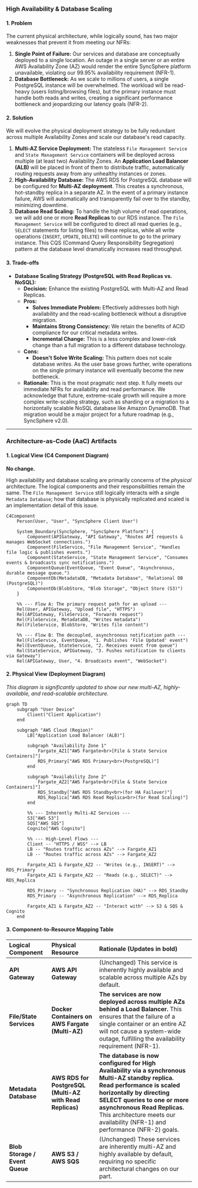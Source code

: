 ### **High Availability & Database Scaling**

#### **1. Problem**

The current physical architecture, while logically sound, has two major weaknesses that prevent it from meeting our NFRs:

1.  **Single Point of Failure:** Our services and database are conceptually deployed to a single location. An outage in a single server or an entire AWS Availability Zone (AZ) would render the entire SyncSphere platform unavailable, violating our 99.95% availability requirement (NFR-1).
2.  **Database Bottleneck:** As we scale to millions of users, a single PostgreSQL instance will be overwhelmed. The workload will be read-heavy (users listing/browsing files), but the primary instance must handle both reads and writes, creating a significant performance bottleneck and jeopardizing our latency goals (NFR-2).

#### **2. Solution**

We will evolve the physical deployment strategy to be fully redundant across multiple Availability Zones and scale our database's read capacity.

1.  **Multi-AZ Service Deployment:** The stateless `File Management Service` and `State Management Service` containers will be deployed across multiple (at least two) Availability Zones. An **Application Load Balancer (ALB)** will be placed in front of them to distribute traffic, automatically routing requests away from any unhealthy instances or zones.
2.  **High-Availability Database:** The AWS RDS for PostgreSQL database will be configured for **Multi-AZ deployment**. This creates a synchronous, hot-standby replica in a separate AZ. In the event of a primary instance failure, AWS will automatically and transparently fail over to the standby, minimizing downtime.
3.  **Database Read Scaling:** To handle the high volume of read operations, we will add one or more **Read Replicas** to our RDS instance. The `File Management Service` will be configured to direct all read queries (e.g., `SELECT` statements for listing files) to these replicas, while all write operations (`INSERT`, `UPDATE`, `DELETE`) will continue to go to the primary instance. This CQS (Command Query Responsibility Segregation) pattern at the database level dramatically increases read throughput.

#### **3. Trade-offs**

*   **Database Scaling Strategy (PostgreSQL with Read Replicas vs. NoSQL):**
    *   **Decision:** Enhance the existing PostgreSQL with Multi-AZ and Read Replicas.
    *   **Pros:**
        *   **Solves Immediate Problem:** Effectively addresses both high availability and the read-scaling bottleneck without a disruptive migration.
        *   **Maintains Strong Consistency:** We retain the benefits of ACID compliance for our critical metadata writes.
        *   **Incremental Change:** This is a less complex and lower-risk change than a full migration to a different database technology.
    *   **Cons:**
        *   **Doesn't Solve Write Scaling:** This pattern does not scale database *writes*. As the user base grows further, write operations on the single primary instance will eventually become the new bottleneck.
    *   **Rationale:** This is the most pragmatic next step. It fully meets our immediate NFRs for availability and read performance. We acknowledge that future, extreme-scale growth will require a more complex write-scaling strategy, such as sharding or a migration to a horizontally scalable NoSQL database like Amazon DynamoDB. That migration would be a major project for a future roadmap (e.g., SyncSphere v2.0).

---

### **Architecture-as-Code (AaC) Artifacts**

#### **1. Logical View (C4 Component Diagram)**

**No change.**

High availability and database scaling are primarily concerns of the *physical* architecture. The logical components and their responsibilities remain the same. The `File Management Service` still logically interacts with a single `Metadata Database`; how that database is physically replicated and scaled is an implementation detail of this issue.

```mermaid
C4Component
    Person(User, "User", "SyncSphere Client User")
    
    System_Boundary(SyncSphere, "SyncSphere Platform") {
        Component(APIGateway, "API Gateway", "Routes API requests & manages WebSocket connections.")
        Component(FileService, "File Management Service", "Handles file logic & publishes events.")
        Component(StateService, "State Management Service", "Consumes events & broadcasts sync notifications.")
        ComponentQueue(EventQueue, "Event Queue", "Asynchronous, durable message queue.")
        ComponentDb(MetadataDB, "Metadata Database", "Relational DB (PostgreSQL)")
        ComponentDb(BlobStore, "Blob Storage", "Object Store (S3)")
    }
    
    %% --- Flow A: The primary request path for an upload ---
    Rel(User, APIGateway, "Upload file", "HTTPS")
    Rel(APIGateway, FileService, "Forwards request")
    Rel(FileService, MetadataDB, "Writes metadata")
    Rel(FileService, BlobStore, "Writes file content")

    %% --- Flow B: The decoupled, asynchronous notification path ---
    Rel(FileService, EventQueue, "1. Publishes 'File Updated' event")
    Rel(EventQueue, StateService, "2. Receives event from queue")
    Rel(StateService, APIGateway, "3. Pushes notification to clients via Gateway")
    Rel(APIGateway, User, "4. Broadcasts event", "WebSocket")
```

#### **2. Physical View (Deployment Diagram)**
*This diagram is significantly updated to show our new multi-AZ, highly-available, and read-scalable architecture.*

```mermaid
graph TD
    subgraph "User Device"
        Client("Client Application")
    end

    subgraph "AWS Cloud (Region)"
        LB["Application Load Balancer (ALB)"]

        subgraph "Availability Zone 1"
            Fargate_AZ1["AWS Fargate<br>[File & State Service Containers]"]
            RDS_Primary["AWS RDS Primary<br>(PostgreSQL)"]
        end

        subgraph "Availability Zone 2"
            Fargate_AZ2["AWS Fargate<br>[File & State Service Containers]"]
            RDS_Standby["AWS RDS Standby<br>(for HA Failover)"]
            RDS_Replica["AWS RDS Read Replica<br>(for Read Scaling)"]
        end
        
        %% --- Inherently Multi-AZ Services ---
        S3["AWS S3"]
        SQS["AWS SQS"]
        Cognito["AWS Cognito"]
        
        %% --- High-Level Flows ---
        Client -- "HTTPS / WSS" --> LB
        LB -- "Routes traffic across AZs" --> Fargate_AZ1
        LB -- "Routes traffic across AZs" --> Fargate_AZ2

        Fargate_AZ1 & Fargate_AZ2 -- "Writes (e.g., INSERT)" --> RDS_Primary
        Fargate_AZ1 & Fargate_AZ2 -- "Reads (e.g., SELECT)" --> RDS_Replica

        RDS_Primary -- "Synchronous Replication (HA)" --> RDS_Standby
        RDS_Primary -- "Asynchronous Replication" --> RDS_Replica
        
        Fargate_AZ1 & Fargate_AZ2 -- "Interact with" --> S3 & SQS & Cognito
    end
```

#### **3. Component-to-Resource Mapping Table**

| Logical Component         | Physical Resource                        | Rationale (Updates in bold)                                                                                                                                                                                                                                                                           |
| :------------------------ | :--------------------------------------- | :------------------------------------------------------------------------------------------------------------------------------------------------------------------------------------------------------------------------------------------------------------------------------------------------------ |
| **API Gateway**           | **AWS API Gateway**                      | (Unchanged) This service is inherently highly available and scalable across multiple AZs by default.                                                                                                                                                                                                  |
| **File/State Services**   | **Docker Containers on AWS Fargate (Multi-AZ)** | **The services are now deployed across multiple AZs behind a Load Balancer.** This ensures that the failure of a single container or an entire AZ will not cause a system-wide outage, fulfilling the availability requirement (NFR-1).                                                              |
| **Metadata Database**     | **AWS RDS for PostgreSQL (Multi-AZ with Read Replicas)** | **The database is now configured for High Availability via a synchronous Multi-AZ standby replica. Read performance is scaled horizontally by directing SELECT queries to one or more asynchronous Read Replicas.** This architecture meets our availability (NFR-1) and performance (NFR-2) goals. |
| **Blob Storage / Event Queue** | **AWS S3 / AWS SQS**                  | (Unchanged) These services are inherently multi-AZ and highly available by default, requiring no specific architectural changes on our part.                                                                                                                                                                 |
